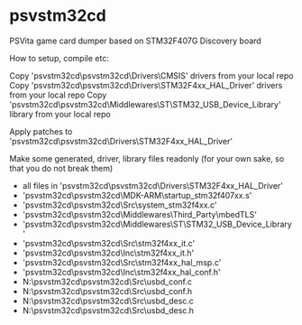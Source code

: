 # psvstm32cd
PSVita game card dumper based on STM32F407G Discovery board

How to setup, compile etc:

Copy 'psvstm32cd\psvstm32cd\Drivers\CMSIS' drivers from your local repo
Copy 'psvstm32cd\psvstm32cd\Drivers\STM32F4xx_HAL_Driver' drivers from your local repo
Copy 'psvstm32cd\psvstm32cd\Middlewares\ST\STM32_USB_Device_Library' library from your local repo

Apply patches to 'psvstm32cd\psvstm32cd\Drivers\STM32F4xx_HAL_Driver'

Make some generated, driver, library files readonly (for your own sake, so that you do not break them)

- all files in 'psvstm32cd\psvstm32cd\Drivers\STM32F4xx_HAL_Driver'
- 'psvstm32cd\psvstm32cd\MDK-ARM\startup_stm32f407xx.s'
- 'psvstm32cd\psvstm32cd\Src\system_stm32f4xx.c'
- 'psvstm32cd\psvstm32cd\Middlewares\Third_Party\mbedTLS'
- 'psvstm32cd\psvstm32cd\Middlewares\ST\STM32_USB_Device_Library'
- 'psvstm32cd\psvstm32cd\Src\stm32f4xx_it.c'
- 'psvstm32cd\psvstm32cd\Inc\stm32f4xx_it.h'
- 'psvstm32cd\psvstm32cd\Src\stm32f4xx_hal_msp.c'
- 'psvstm32cd\psvstm32cd\Inc\stm32f4xx_hal_conf.h'
- N:\psvstm32cd\psvstm32cd\Src\usbd_conf.c
- N:\psvstm32cd\psvstm32cd\Src\usbd_conf.h
- N:\psvstm32cd\psvstm32cd\Src\usbd_desc.c
- N:\psvstm32cd\psvstm32cd\Src\usbd_desc.h
